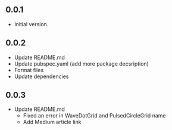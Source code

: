 ## 0.0.1

* Initial version.

## 0.0.2

* Update README.md
* Update pubspec.yaml (add more package decsription)
* Format files
* Update dependencies

## 0.0.3

* Update README.md 
    * Fixed an error in WaveDotGrid and PulsedCircleGrid name
    * Add Medium article link
